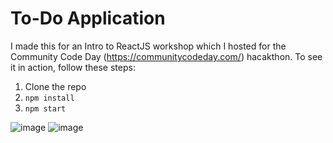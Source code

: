 # To-Do Application


I made this for an Intro to ReactJS workshop which I hosted for the Community Code Day (https://communitycodeday.com/) hacakthon. To see it in action, follow these steps:

1. Clone the repo
2. ``npm install``
3. ``npm start``

![image](https://user-images.githubusercontent.com/58372785/148717297-3793d407-33a6-4f88-b03a-52a54de5d915.png)
![image](https://user-images.githubusercontent.com/58372785/148717333-ab5836fe-43e9-4fc7-9d79-4db874e83c35.png)


